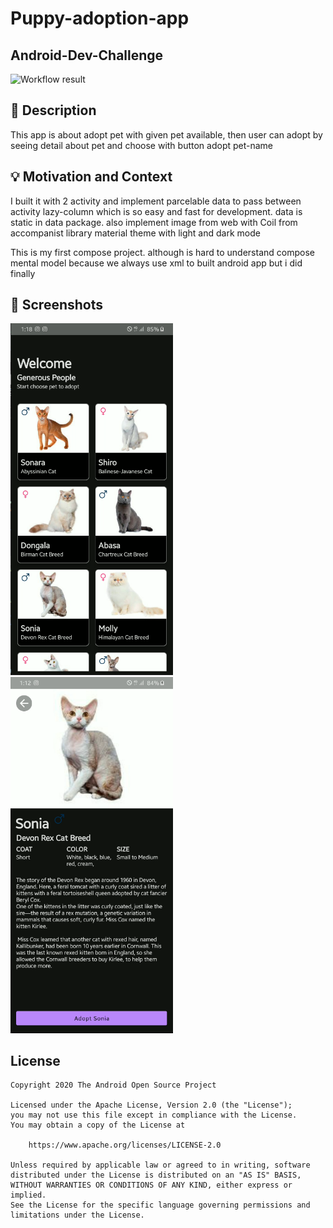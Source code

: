 # Puppy-adoption-app
## Android-Dev-Challenge

<!--- Replace <OWNER> with your Github Username and <REPOSITORY> with the name of your repository. -->
<!--- You can find both of these in the url bar when you open your repository in github. -->
![Workflow result](https://github.com/persadaditya/Puppy-adoption-app/workflows/Check/badge.svg)


## :scroll: Description
<!--- Describe your app in one or two sentences -->
This app is about adopt pet with given pet available, then user can adopt
by seeing detail about pet and choose with button adopt pet-name


## :bulb: Motivation and Context
<!--- Optionally point readers to interesting parts of your submission. -->
I built it with 2 activity and implement
parcelable data to pass between activity
lazy-column which is so easy and fast for development.
data is static in data package.
also implement image from web with Coil from accompanist library
material theme with light and dark mode

<!--- What are you especially proud of? -->
This is my first compose project. although is hard to understand compose mental model
because we always use xml to built android app but i did finally


## :camera_flash: Screenshots
<!-- You can add more screenshots here if you like -->
<img src="/results/screenshot_1.png" width="260">&emsp;<img src="/results/screenshot_2.png" width="260">

## License
```
Copyright 2020 The Android Open Source Project

Licensed under the Apache License, Version 2.0 (the "License");
you may not use this file except in compliance with the License.
You may obtain a copy of the License at

    https://www.apache.org/licenses/LICENSE-2.0

Unless required by applicable law or agreed to in writing, software
distributed under the License is distributed on an "AS IS" BASIS,
WITHOUT WARRANTIES OR CONDITIONS OF ANY KIND, either express or implied.
See the License for the specific language governing permissions and
limitations under the License.
```